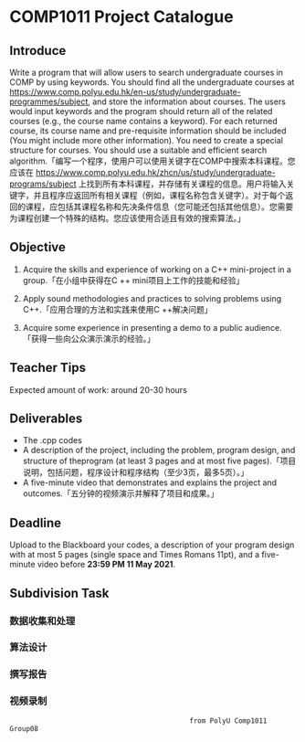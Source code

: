 # COMP1011 Project Catalogue

## Introduce

Write a program that will allow users to search undergraduate courses in COMP by using keywords. You should find all the undergraduate courses at https://www.comp.polyu.edu.hk/en-us/study/undergraduate-programmes/subject, and store the information about courses. The users would input keywords and the program should return all of the related courses (e.g., the course name contains a keyword). For each returned course, its course name and pre-requisite information should be included (You might include more other information). You need to create a special structure for courses. You should use a suitable and efficient search algorithm.「编写⼀个程序，使⽤户可以使⽤关键字在COMP中搜索本科课程。您应该在 https://www.comp.polyu.edu.hk/zhcn/us/study/undergraduate-programs/subject 上找到所有本科课程，并存储有关课程的信息。⽤户将输⼊关键字，并且程序应返回所有相关课程（例如，课程名称包含关键字）。对于每个返回的课程，应包括其课程名称和先决条件信息（您可能还包括其他信息）。您需要为课程创建⼀个特殊的结构。您应该使⽤合适且有效的搜索算法。」

## Objective

1. Acquire the skills and experience of working on a C++ mini-project in a group.「在⼩组中获得在C ++ mini项⽬上⼯作的技能和经验」

2. Apply sound methodologies and practices to solving problems using C++.「应⽤合理的⽅法和实践来使⽤C ++解决问题」

3. Acquire some experience in presenting a demo to a public audience.「获得⼀些向公众演示演示的经验。」

## Teacher Tips

Expected amount of work: around 20-30 hours

## Deliverables

- The .cpp codes
- A description of the project, including the problem, program design, and structure of theprogram (at least 3 pages and at most five pages).「项⽬说明，包括问题，程序设计和程序结构（⾄少3⻚，最多5⻚）。」
- A five-minute video that demonstrates and explains the project and outcomes.「五分钟的视频演示并解释了项⽬和成果。」

## Deadline

Upload to the Blackboard your codes, a description of your program design with at most 5 pages (single space and Times Romans 11pt), and a five-minute video before **23:59 PM 11 May 2021**.

## Subdivision Task

### 数据收集和处理

### 算法设计

### 撰写报告

### 视频录制



                                                from PolyU Comp1011 Group08 